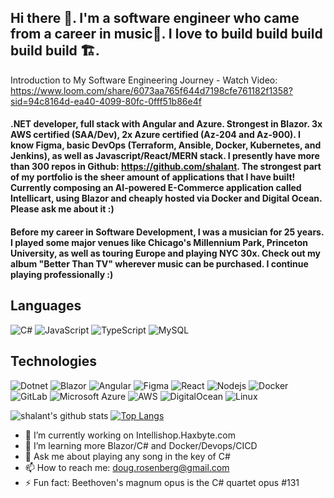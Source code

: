 ## Hi there 👋. I'm a software engineer who came from a career in music🎷. I love to build build build build build 🏗️. 
<!-- #### Presently working on an AI-powered E-Commerce application with my buddy Joao Matos, composed in Blazor, deployed via Docker Container here: http://intellishop.haxbyte.com. -->

Introduction to My Software Engineering Journey - Watch Video: https://www.loom.com/share/6073aa765f644d7198cfe761182f1358?sid=94c8164d-ea40-4099-80fc-0fff51b86e4f

#### .NET developer, full stack with Angular and Azure. Strongest in Blazor. 3x AWS certified (SAA/Dev), 2x Azure certified (Az-204 and Az-900). I know Figma, basic DevOps (Terraform, Ansible, Docker, Kubernetes, and Jenkins), as well as Javascript/React/MERN stack. I presently have more than 300 repos in Github: https://github.com/shalant. The strongest part of my portfolio is the sheer amount of applications that I have built! Currently composing an AI-powered E-Commerce application called Intellicart, using Blazor and cheaply hosted via Docker and Digital Ocean. Please ask me about it :)

#### Before my career in Software Development, I was a musician for 25 years. I played some major venues like Chicago's Millennium Park, Princeton University, as well as touring Europe and playing NYC 30x. Check out my album "Better Than TV" wherever music can be purchased. I continue playing professionally :)
<!-- #### My most recent position was at an AI company 🤖 creating frontends for Dotnet applications (Blazor, MVC). I worked with the team to refactor a customer portal, create an admin portal from scratch, produce a functional application for a fortune 100 company, and an AI-powered chatbot. The last project was for a top national law firm that requested a custom application to help sort through a litigants in a class-action lawsuit. Our application made it possible to enter a chat prompt into a tablet, and discover whether or not the person met the requirements. Additionally, the app supplied the documents that supported the conclusion.
#### I have also worked for a medium-sized manufacturing firm and a B2B marketing company. As of January, 2025, I am looking for a new role. -->

## Languages

![C#](https://custom-icon-badges.demolab.com/badge/C%23-%23239120.svg?logo=cshrp&logoColor=white)
![JavaScript](https://img.shields.io/badge/-JavaScript-000?&logo=JavaScript)
![TypeScript](https://img.shields.io/badge/-TypeScript-000?&logo=TypeScript)
![MySQL](https://img.shields.io/badge/MySQL-4479A1?logo=mysql&logoColor=fff)

## Technologies

![Dotnet](https://img.shields.io/badge/-Dotnet-000?&logo=Dotnet&logoColor=F90)
![Blazor](https://img.shields.io/badge/Blazor-512BD4?logo=blazor&logoColor=fff)
![Angular](https://img.shields.io/badge/-Angular-red?style=flat-square&logo=angular)
![Figma](https://img.shields.io/badge/Figma-F24E1E?logo=figma&logoColor=white)
![React](https://img.shields.io/badge/-React-black?style=flat-square&logo=react)
![Nodejs](https://img.shields.io/badge/-Nodejs-black?style=flat-square&logo=Node.js)
![Docker](https://img.shields.io/badge/-Docker-black?style=flat-square&logo=docker)
![GitLab](https://img.shields.io/badge/-GitLab-FCA121?style=flat-square&logo=gitlab)
![Microsoft Azure](https://custom-icon-badges.demolab.com/badge/Microsoft%20Azure-0089D6?logo=msazure&logoColor=white)
![AWS](https://img.shields.io/badge/AWS-%23FF9900.svg?logo=amazon-web-services&logoColor=white)
![DigitalOcean](https://img.shields.io/badge/-Digital%20Ocean-darkblue?style=flat-square&logo=digitalocean)
![Linux](https://img.shields.io/badge/Linux-FCC624?logo=linux&logoColor=black)

![shalant's github stats](https://github-readme-stats.vercel.app/api?username=shalant)
[![Top Langs](https://github-readme-stats.vercel.app/api/top-langs/?username=shalant)](https://github.com/shalant/github-readme-stats)


<!--
**shalant/shalant** is a ✨ _special_ ✨ repository because its `README.md` (this file) appears on your GitHub profile.

Here are some ideas to get you started:
-->
- 🔭 I’m currently working on Intellishop.Haxbyte.com
- 🌱 I’m learning more Blazor/C# and Docker/Devops/CICD
- 💬 Ask me about playing any song in the key of C#
- 📫 How to reach me: doug.rosenberg@gmail.com
- ⚡ Fun fact: Beethoven's magnum opus is the C# quartet opus #131

